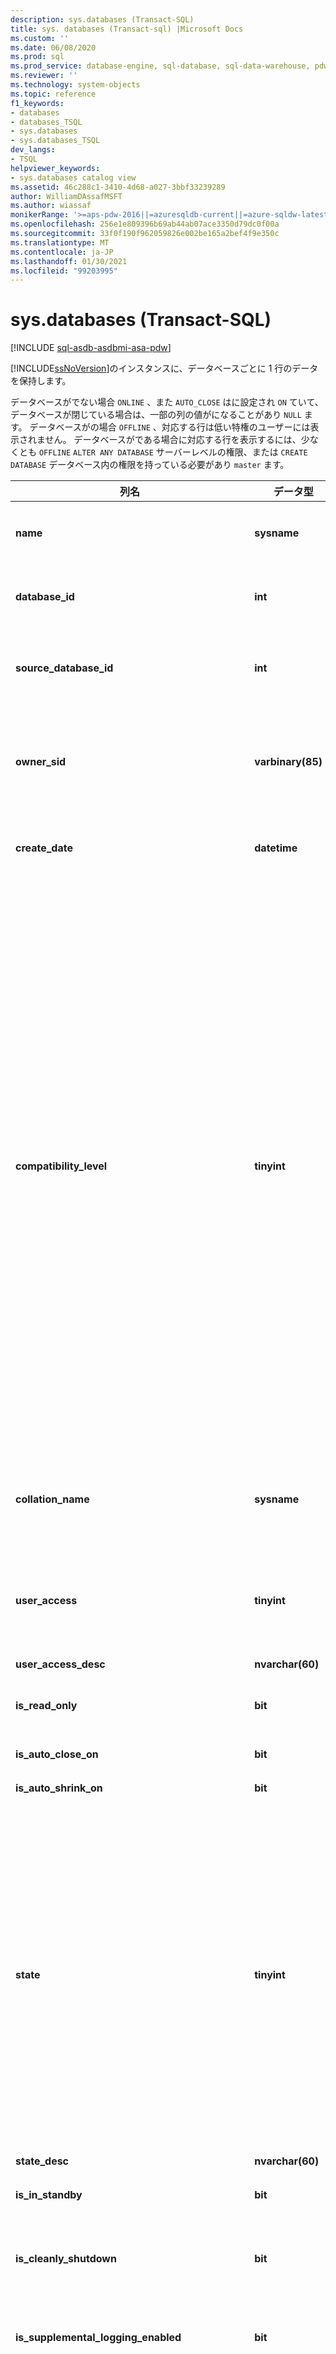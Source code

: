```yaml
---
description: sys.databases (Transact-SQL)
title: sys. databases (Transact-sql) |Microsoft Docs
ms.custom: ''
ms.date: 06/08/2020
ms.prod: sql
ms.prod_service: database-engine, sql-database, sql-data-warehouse, pdw
ms.reviewer: ''
ms.technology: system-objects
ms.topic: reference
f1_keywords:
- databases
- databases_TSQL
- sys.databases
- sys.databases_TSQL
dev_langs:
- TSQL
helpviewer_keywords:
- sys.databases catalog view
ms.assetid: 46c288c1-3410-4d68-a027-3bbf33239289
author: WilliamDAssafMSFT
ms.author: wiassaf
monikerRange: '>=aps-pdw-2016||=azuresqldb-current||=azure-sqldw-latest||>=sql-server-2016||>=sql-server-linux-2017||=azuresqldb-mi-current'
ms.openlocfilehash: 256e1e809396b69ab44ab07ace3350d79dc0f00a
ms.sourcegitcommit: 33f0f190f962059826e002be165a2bef4f9e350c
ms.translationtype: MT
ms.contentlocale: ja-JP
ms.lasthandoff: 01/30/2021
ms.locfileid: "99203995"
---
```

# <a name="sysdatabases-transact-sql"></a>sys.databases (Transact-SQL)

[!INCLUDE [sql-asdb-asdbmi-asa-pdw](../../includes/applies-to-version/sql-asdb-asdbmi-asa-pdw.md)]

[!INCLUDE[ssNoVersion](../../includes/ssnoversion-md.md)]のインスタンスに、データベースごとに 1 行のデータを保持します。  
  
データベースがでない場合 `ONLINE` 、また `AUTO_CLOSE` はに設定され `ON` ていて、データベースが閉じている場合は、一部の列の値がになることがあり `NULL` ます。 データベースがの場合 `OFFLINE` 、対応する行は低い特権のユーザーには表示されません。 データベースがである場合に対応する行を表示するには、少なくとも `OFFLINE` `ALTER ANY DATABASE` サーバーレベルの権限、または `CREATE DATABASE` データベース内の権限を持っている必要があり `master` ます。  
  
|列名|データ型|説明|  
|-----------------|---------------|-----------------|  
|**name**|**sysname**|のインスタンス内 [!INCLUDE[ssNoVersion](../../includes/ssnoversion-md.md)] またはサーバー内で一意のデータベースの名前 [!INCLUDE[ssSDSfull](../../includes/sssdsfull-md.md)] 。|  
|**database_id**|**int**|[!INCLUDE[ssNoVersion](../../includes/ssnoversion-md.md)] のインスタンス内、または [!INCLUDE[ssSDSfull](../../includes/sssdsfull-md.md)] サーバー内で一意な、データベースの識別子。|  
|**source_database_id**|**int**|NULL 以外 = このデータベース スナップショットのソース データベースの ID です。<br /> NULL = データベース スナップショットではありません。|  
|**owner_sid**|**varbinary(85)**|サーバーに登録したデータベースの外部所有者の SID (セキュリティ識別子) です。 データベースを所有できるユーザーの詳細については、「alter [authorization](../../t-sql/statements/alter-authorization-transact-sql.md)」の「 **alter authorization for databases** 」セクションを参照してください。|  
|**create_date**|**datetime**|データベースの作成または名前の変更を行った日付です。 **Tempdb** の場合は、サーバーが再起動されるたびにこの値が変更されます。|  
|**compatibility_level**|**tinyint**|動作に互換性のある [!INCLUDE[ssNoVersion](../../includes/ssnoversion-md.md)] のバージョンに対応する整数です。<br /><br /><table border="0"><tr><td>**Value**</td><td>**適用対象**</td></tr><tr><td>70</td><td>[!INCLUDE[ssNoVersion](../../includes/ssnoversion-md.md)] 7.0 ~ [!INCLUDE[ssKatmai](../../includes/sskatmai-md.md)]</td></tr><tr><td>80</td><td>[!INCLUDE[ssVersion2000](../../includes/ssversion2000-md.md)] 行い [!INCLUDE[ssKilimanjaro](../../includes/sskilimanjaro-md.md)]</td></tr><tr><td>90</td><td>[!INCLUDE[ssKatmai](../../includes/sskatmai-md.md)] 行い [!INCLUDE[ssSQL11](../../includes/sssql11-md.md)]</td></tr><tr><td>100</td><td>[!INCLUDE[ssNoVersion](../../includes/ssnoversion-md.md)] (開始値 [!INCLUDE[ssKatmai](../../includes/sskatmai-md.md)]) および [!INCLUDE[ssSDSfull](../../includes/sssdsfull-md.md)]</td></tr><tr><td>110</td><td>[!INCLUDE[ssNoVersion](../../includes/ssnoversion-md.md)] (開始値 [!INCLUDE[ssSQL11](../../includes/sssql11-md.md)]) および [!INCLUDE[ssSDSfull](../../includes/sssdsfull-md.md)]</td></tr><tr><td>120</td><td>[!INCLUDE[ssNoVersion](../../includes/ssnoversion-md.md)] (開始値 [!INCLUDE[ssSQL14](../../includes/sssql14-md.md)]) および [!INCLUDE[ssSDSfull](../../includes/sssdsfull-md.md)]</td></tr><tr><td>130</td><td>[!INCLUDE[ssNoVersion](../../includes/ssnoversion-md.md)] (開始値 [!INCLUDE[ssSQL15](../../includes/sssql16-md.md)]) および [!INCLUDE[ssSDSfull](../../includes/sssdsfull-md.md)]</td></tr><tr><td>140</td><td>[!INCLUDE[ssNoVersion](../../includes/ssnoversion-md.md)] (開始値 [!INCLUDE[ssSQL17](../../includes/sssql17-md.md)]) および [!INCLUDE[ssSDSfull](../../includes/sssdsfull-md.md)]</td></tr><tr><td>150</td><td>[!INCLUDE[ssNoVersion](../../includes/ssnoversion-md.md)] (開始値 [!INCLUDE[sql-server-2019](../../includes/sssqlv15-md.md)]) および [!INCLUDE[ssSDSfull](../../includes/sssdsfull-md.md)]</td></tr></table>|  
|**collation_name**|**sysname**|データベースの照合順序です。 データベースの既定の照合順序として機能します。<br /> NULL = データベースがオンラインでないか、AUTO_CLOSE が ON に設定されていて、データベースが閉じています。|  
|**user_access**|**tinyint**|ユーザー アクセス設定です。<br /> 0 = MULTI_USER が指定されています。<br /> 1 = SINGLE_USER が指定されています。<br /> 2 = RESTRICTED_USER が指定されています。|  
|**user_access_desc**|**nvarchar(60)**|ユーザー アクセス設定の説明です。|  
|**is_read_only**|**bit**|1 = データベースは READ_ONLY です。<br /> 0 = データベースは READ_WRITE です。|  
|**is_auto_close_on**|**bit**|1 = AUTO_CLOSE は ON です。<br /> 0 = AUTO_CLOSE は OFF です。|  
|**is_auto_shrink_on**|**bit**|1 = AUTO_SHRINK は ON です。<br /> 0 = AUTO_SHRINK は OFF です。|  
|**state**|**tinyint**|**Value**<br /> 0 = ONLINE <br /> 1 = 復元中 <br /> 2 = 回復 <sup>1</sup><br /> 3 = RECOVERY_PENDING <sup>1</sup><br /> 4 = 問題あり <br /> 5 = 緊急 <sup>1</sup><br /> 6 = オフライン <sup>1</sup><br /> 7 = コピー <sup>2</sup> <br /> 10 = OFFLINE_SECONDARY <sup>2</sup> <br /><br /> **注:** Always On データベースの場合は、 `database_state` sys.dm_hadr_database_replica_states の列または列に対してクエリを実行 `database_state_desc` します。 [](../../relational-databases/system-dynamic-management-views/sys-dm-hadr-database-replica-states-transact-sql.md)<br /><br /><sup>1</sup> **に適用さ** れます: [!INCLUDE[ssNoVersion](../../includes/ssnoversion-md.md)] (以降 [!INCLUDE[ssKatmai](../../includes/sskatmai-md.md)] ) および [!INCLUDE[ssSDSfull](../../includes/sssdsfull-md.md)]<br /><sup>2</sup> **に適用さ** れます。 [!INCLUDE[ssSDSfull](../../includes/sssdsfull-md.md)][!INCLUDE[ssGeoDR](../../includes/ssgeodr-md.md)]|  
|**state_desc**|**nvarchar(60)**|データベースの状態の説明。 「状態」を参照してください。|  
|**is_in_standby**|**bit**|データベースは、復元ログに対し、読み取り専用です。|  
|**is_cleanly_shutdown**|**bit**|1 = データベースはクリーンにシャットダウンされ、起動時に復旧処理は必要ありません。<br /> 0 = データベースはクリーンにシャットダウンされなかったため、起動時に復旧処理が必要です。|  
|**is_supplemental_logging_enabled**|**bit**|1 = SUPPLEMENTAL_LOGGING は ON です。<br /> 0 = SUPPLEMENTAL_LOGGING は OFF です。|  
|**snapshot_isolation_state**|**tinyint**|ALLOW_SNAPSHOT_ISOLATION オプションによって設定された、許可されているスナップショット分離トランザクションの状態。<br /> 0 = スナップショット分離の状態は OFF です (既定)。 スナップショット分離は許可されていません。<br /> 1 = スナップショット分離の状態は ON です。 スナップショット分離は許可されています。<br /> 2 = スナップショット分離状態はオフ状態に遷移中です。 すべてのトランザクションで、その変更がバージョン管理されます。 スナップショット分離を使用して新しいトランザクションを開始することはできません。 ALTER DATABASE が実行されたときにアクティブだったすべてのトランザクションが完了するまで、データベースは OFF に移行中の状態となります。<br /> 3 = スナップショット分離の状態はオン状態に遷移中です。 新しいトランザクションでは、変更がバージョン管理されます。 スナップショット分離の状態が 1 (ON) になるまで、トランザクションでスナップショット分離を使用することはできません。 ALTER DATABASE が実行されたときにアクティブだったすべての更新トランザクションが完了するまで、データベースは状態に遷移したままになります。|  
|**snapshot_isolation_state_desc**|**nvarchar(60)**|ALLOW_SNAPSHOT_ISOLATION オプションによって設定された、許可されているスナップショット分離トランザクションの状態の説明。|  
|**is_read_committed_snapshot_on**|**bit**|1 = READ_COMMITTED_SNAPSHOT オプションは ON です。 READ COMMITTED 分離レベルでの読み取り操作は、スナップショット スキャンに基づいており、ロックを取得しません。<br /> 0 = READ_COMMITTED_SNAPSHOT オプションは OFF です (既定)。 Read committed 分離レベルでの読み取り操作では、共有ロックが使用されます。|  
|**recovery_model**|**tinyint**|選択される復旧モデルです。<br /> 1 = FULL<br /> 2 = BULK_LOGGED<br /> 3 = SIMPLE|  
|**recovery_model_desc**|**nvarchar(60)**|選択された復旧モデルの説明です。|  
|**page_verify_option**|**tinyint**|PAGE_VERIFY オプションの設定です。<br /> 0 = NONE<br /> 1 = TORN_PAGE_DETECTION<br /> 2 = CHECKSUM|  
|**page_verify_option_desc**|**nvarchar(60)**|PAGE_VERIFY オプション設定の説明です。|  
|**is_auto_create_stats_on**|**bit**|1 = AUTO_CREATE_STATISTICS は ON です。<br /> 0 = AUTO_CREATE_STATISTICS は OFF です。|  
|**is_auto_create_stats_incremental_on**|**bit**|自動統計の増分オプションの既定の設定を示します。<br /> 0 = 自動作成の統計は非増分です。<br /> 1 = 可能な場合は、自動作成の統計情報は増分されます。<br /> **適用対象**: [!INCLUDE[ssNoVersion](../../includes/ssnoversion-md.md)] ([!INCLUDE[ssSQL14](../../includes/sssql14-md.md)] 以降)。|  
|**is_auto_update_stats_on**|**bit**|1 = AUTO_UPDATE_STATISTICS は ON です。<br /> 0 = AUTO_UPDATE_STATISTICS は OFF です。|  
|**is_auto_update_stats_async_on**|**bit**|1 = AUTO_UPDATE_STATISTICS_ASYNC は ON です。<br /> 0 = AUTO_UPDATE_STATISTICS_ASYNC は OFF です。|  
|**is_ansi_null_default_on**|**bit**|1 = ANSI_NULL_DEFAULT は ON です。<br /> 0 = ANSI_NULL_DEFAULT は OFF です。|  
|**is_ansi_nulls_on**|**bit**|1 = ANSI_NULLS は ON です。<br /> 0 = ANSI_NULLS は OFF です。|  
|**is_ansi_padding_on**|**bit**|1 = ANSI_PADDING は ON です。<br /> 0 = ANSI_PADDING は OFF です。|  
|**is_ansi_warnings_on**|**bit**|1 = ANSI_WARNINGS は ON です。<br /> 0 = ANSI_WARNINGS は OFF です。|  
|**is_arithabort_on**|**bit**|1 = ARITHABORT は ON です。<br /> 0 = ARITHABORT は OFF です。|  
|**is_concat_null_yields_null_on**|**bit**|1 = CONCAT_NULL_YIELDS_NULL は ON です。<br /> 0 = CONCAT_NULL_YIELDS_NULL は OFF です。|  
|**is_numeric_roundabort_on**|**bit**|1 = NUMERIC_ROUNDABORT は ON です。<br /> 0 = NUMERIC_ROUNDABORT は OFF です。|  
|**is_quoted_identifier_on**|**bit**|1 = QUOTED_IDENTIFIER は ON です。<br /> 0 = QUOTED_IDENTIFIER は OFF です。|  
|**is_recursive_triggers_on**|**bit**|1 = RECURSIVE_TRIGGERS は ON です。<br /> 0 = RECURSIVE_TRIGGERS は OFF です。|  
|**is_cursor_close_on_commit_on**|**bit**|1 = CURSOR_CLOSE_ON_COMMIT は ON です。<br /> 0 = CURSOR_CLOSE_ON_COMMIT は OFF です。|  
|**is_local_cursor_default**|**bit**|1 = CURSOR_DEFAULT はローカルです。<br /> 0 = CURSOR_DEFAULT はグローバルです。|  
|**is_fulltext_enabled**|**bit**|1 = データベースに対してフルテキストが有効です。<br /> 0 = データベースに対してフルテキストが無効です。|  
|**is_trustworthy_on**|**bit**|1 = データベースは信頼できるものとしてマークされています。<br /> 0 = データベースは信頼できるものとしてマークされていません。<br /> 既定では、復元またはアタッチされたデータベースの信頼が有効になっていません。|  
|**is_db_chaining_on**|**bit**|1 = 複数データベースの組み合わせ所有権は ON です。<br /> 0 = 複数データベースの組み合わせ所有権は OFF です。|  
|**is_parameterization_forced**|**bit**|1 = パラメーター化は FORCED です。<br /> 0 = パラメーター化は SIMPLE です。|  
|**is_master_key_encrypted_by_server**|**bit**|1 = データベースは暗号化されたマスター キーを保有しています。<br /> 0 = データベースは暗号化されたマスター キーを保有していません。|  
|**is_query_store_on**|**bit**|1 = このデータベースに対してクエリストアが有効になっています。 [Sys.database_query_store_options](../../relational-databases/system-catalog-views/sys-database-query-store-options-transact-sql.md)をオンにして、クエリのストアの状態を表示します。<br /> 0 = クエリストアが有効になっていません<br /> **適用対象**: [!INCLUDE[ssNoVersion](../../includes/ssnoversion-md.md)] ([!INCLUDE[ssSQL15](../../includes/sssql16-md.md)] 以降)。|  
|**is_published**|**bit**|1 = データベースは、トランザクション レプリケーション トポロジまたはスナップショット レプリケーション トポロジにおけるパブリケーション データベースです。<br /> 0 = パブリケーション データベースではありません。|  
|**is_subscribed**|**bit**|この列は使用されません。 データベースのサブスクライバーの状態に関係なく、常に 0 を返します。|  
|**is_merge_published**|**bit**|1 = データベースは、マージ レプリケーション トポロジにおけるパブリケーション データベースです。<br /> 0 = マージ レプリケーション トポロジにおけるパブリケーション データベースではありません。|  
|**is_distributor**|**bit**|1 = データベースは、レプリケーション トポロジにおけるディストリビューション データベースです。<br /> 0 = レプリケーション トポロジにおけるディストリビューション データベースではありません。|  
|**is_sync_with_backup**|**bit**|1 = データベースはバックアップとのレプリケーション同期用に設定されています。<br /> 0 = バックアップとのレプリケーション同期用に設定されていません。|  
|**service_broker_guid**|**uniqueidentifier**|このデータベースの Service Broker の識別子です。 ルーティング テーブルでターゲットの **broker_instance** として使用されます。|  
|**is_broker_enabled**|**bit**|1 = このデータベースのブローカーは現在メッセージを送受信中です。<br /> 0 = このデータベースでは、すべての送信メッセージは転送キューにとどまり、受信メッセージはキューに配置されません。<br /> 既定では、復元されたデータベースまたはアタッチされたデータベースでは、ブローカーは無効になります。 ただし、フェールオーバー後にブローカーが有効になるデータベース ミラーリングは例外です。|  
|**log_reuse_wait**|**tinyint**|トランザクションログ領域の再利用は、現在、最後のチェックポイントの時点で、次のいずれかを待機しています。 これらの値の詳細については、 [トランザクションログ](../../relational-databases/logs/the-transaction-log-sql-server.md)を参照してください。<br /> **Value**<br /> 0 = なし<br /> 1 = チェックポイント (データベースが復旧モデルを使用していて、メモリ最適化データファイルグループがある場合、列がまたはであることを確認する必要があります `log_reuse_wait` `checkpoint` `xtp_checkpoint` ) <sup>1</sup><br /> 2 = ログバックアップ <sup>1</sup><br /> 3 = アクティブなバックアップまたは復元 <sup>1</sup><br /> 4 = アクティブなトランザクション <sup>1</sup><br /> 5 = データベースミラーリング <sup>1</sup><br /> 6 = レプリケーション <sup>1</sup><br /> 7 = データベーススナップショットの作成 <sup>1</sup><br /> 8 = ログスキャン <br /> 9 = Always On 可用性グループセカンダリレプリカは、このデータベースのトランザクションログレコードを対応するセカンダリデータベースに適用します。 <sup>2</sup><br /> 9 = その他 (一時的) <sup>3</sup><br /> 10 = 内部使用のみ <sup>2</sup><br /> 11 = 内部使用のみ <sup>2</sup><br /> 12 = 内部使用のみ <sup>2</sup><br /> 13 = 最も古いページ <sup>2</sup><br /> 14 = その他 <sup>2</sup><br />  16 = XTP_CHECKPOINT (データベースが復旧モデルを使用していて、メモリ最適化データファイルグループがある場合、列がまたはであることを確認する必要があります `log_reuse_wait` `checkpoint` `xtp_checkpoint` ) <sup>4</sup><br /><br /><sup>1</sup> **に適用さ** れます: [!INCLUDE[ssNoVersion](../../includes/ssnoversion-md.md)] (以降 [!INCLUDE[ssKatmai](../../includes/sskatmai-md.md)] )<br /><sup>2</sup> **に適用さ** れます: [!INCLUDE[ssNoVersion](../../includes/ssnoversion-md.md)] (以降 [!INCLUDE[ssSQL11](../../includes/sssql11-md.md)] )<br /><sup>3</sup> **に適用さ** れます: [!INCLUDE[ssNoVersion](../../includes/ssnoversion-md.md)] (およびを含む [!INCLUDE[ssKilimanjaro](../../includes/ssKilimanjaro-md.md)] )<br /><sup>4</sup> **に適用さ** れます: [!INCLUDE[ssNoVersion](../../includes/ssnoversion-md.md)] (以降 [!INCLUDE[ssSQL14](../../includes/sssql14-md.md)] )|  
|**log_reuse_wait_desc**|**nvarchar(60)**|前回のチェックポイントの時点で現在待機中の、トランザクション ログ領域の再利用の理由の説明です。|  
|**is_date_correlation_on**|**bit**|1 = DATE_CORRELATION_OPTIMIZATION は ON です。<br /> 0 = DATE_CORRELATION_OPTIMIZATION は OFF です。|  
|**is_cdc_enabled**|**bit**|1 = データベースで変更データ キャプチャが有効になっています。 詳細については、「 [sys.sp_cdc_enable_db &#40;transact-sql&#41;](../../relational-databases/system-stored-procedures/sys-sp-cdc-enable-db-transact-sql.md)」を参照してください。|  
|**is_encrypted**|**bit**|データベースが暗号化されているかどうかを示します (は、句を使用して最後に設定された状態を反映し `ALTER DATABASE SET ENCRYPTION` ます)。 値は、次のいずれかです。<br /> 1 = 暗号化<br /> 0 = 暗号化されていない<br /> データベース暗号化の詳細については、「[Transparent Data Encryption &#40;TDE&#41;](../../relational-databases/security/encryption/transparent-data-encryption.md)」を参照してください。<br /> データベースの暗号化が解除されている場合、には `is_encrypted` 値0が表示されます。 [動的管理ビューの [sys.dm_database_encryption_keys](../../relational-databases/system-dynamic-management-views/sys-dm-database-encryption-keys-transact-sql.md) ] を使用すると、暗号化プロセスの状態を確認できます。|  
|**is_honor_broker_priority_on**|**bit**|データベースがメッセージ交換の優先度を優先するかどうかを示します (句を使用して最後に設定された状態を反映し `ALTER DATABASE SET HONOR_BROKER_PRIORITY` ます)。 値は、次のいずれかです。<br /> 1 = HONOR_BROKER_PRIORITY は ON です。<br /> 0 = HONOR_BROKER_PRIORITY は OFF です。<br /> 既定では、復元またはアタッチされたデータベースの broker の優先度はオフになっています。|  
|**replica_id**|**uniqueidentifier**|データベースが参加している可用性グループ (存在する場合) のローカル [!INCLUDE[ssHADR](../../includes/sshadr-md.md)] 可用性レプリカの一意の識別子です。<br /> NULL = データベースは可用性グループの可用性レプリカの一部ではありません。<br /> **適用対象**: [!INCLUDE[ssNoVersion](../../includes/ssnoversion-md.md)] ([!INCLUDE[ssSQL11](../../includes/sssql11-md.md)] 以降) と [!INCLUDE[ssSDSfull](../../includes/sssdsfull-md.md)]|  
|**group_database_id**|**uniqueidentifier**|データベースが参加している Always On 可用性グループ (存在する場合) 内のデータベースの一意識別子。 **group_database_id** は、プライマリレプリカのこのデータベースと、データベースが可用性グループに参加しているすべてのセカンダリレプリカで同じです。<br /> NULL = データベースは、どの可用性グループの可用性レプリカの一部でもありません。<br /> **適用対象**: [!INCLUDE[ssNoVersion](../../includes/ssnoversion-md.md)] ([!INCLUDE[ssSQL11](../../includes/sssql11-md.md)] 以降) および [!INCLUDE[ssSDSfull](../../includes/sssdsfull-md.md)]|  
|**resource_pool_id**|**int**|このデータベースにマップされているリソースプールの id。 このリソースプールは、このデータベース内のメモリ最適化テーブルで使用できるメモリの合計を制御します。<br /> **適用対象**: [!INCLUDE[ssNoVersion](../../includes/ssnoversion-md.md)] (以降 [!INCLUDE[ssSQL14](../../includes/sssql14-md.md)] )|  
|**default_language_lcid**|**smallint**|包含データベースの既定の言語のローカル ID (LCID) を示します。<br /> **注:** の [default Language サーバー構成オプションの構成](../../database-engine/configure-windows/configure-the-default-language-server-configuration-option.md) として機能し `sp_configure` ます。 非包含データベースの場合、この値は **null** です。<br /> **適用対象**: [!INCLUDE[ssNoVersion](../../includes/ssnoversion-md.md)] ([!INCLUDE[ssSQL11](../../includes/sssql11-md.md)] 以降) および [!INCLUDE[ssSDSfull](../../includes/sssdsfull-md.md)]|  
|**default_language_name**|**nvarchar(128)**|包含データベースの既定の言語を示します。<br /> 非包含データベースの場合、この値は **null** です。<br /> **適用対象**: [!INCLUDE[ssNoVersion](../../includes/ssnoversion-md.md)] ([!INCLUDE[ssSQL11](../../includes/sssql11-md.md)] 以降) と [!INCLUDE[ssSDSfull](../../includes/sssdsfull-md.md)]|  
|**default_fulltext_language_lcid**|**int**|包含データベースの既定のフルテキスト言語のロケール id (lcid) を示します。<br /> **注:** 既定の [フルテキスト言語サーバー構成オプション](../../database-engine/configure-windows/configure-the-default-full-text-language-server-configuration-option.md) の既定の構成として機能 `sp_configure` します。 非包含データベースの場合、この値は **null** です。<br /> **適用対象**: [!INCLUDE[ssNoVersion](../../includes/ssnoversion-md.md)] ([!INCLUDE[ssSQL11](../../includes/sssql11-md.md)] 以降) および [!INCLUDE[ssSDSfull](../../includes/sssdsfull-md.md)]|  
|**default_fulltext_language_name**|**nvarchar(128)**|包含データベースの既定のフルテキスト言語を示します。<br /> 非包含データベースの場合、この値は **null** です。<br /> **適用対象**: [!INCLUDE[ssNoVersion](../../includes/ssnoversion-md.md)] ([!INCLUDE[ssSQL11](../../includes/sssql11-md.md)] 以降) および [!INCLUDE[ssSDSfull](../../includes/sssdsfull-md.md)]|  
|**is_nested_triggers_on**|**bit**|包含データベースで入れ子になったトリガーが許可されるかどうかを示します。<br /> 0 = 入れ子になったトリガーは許可されません。<br /> 1 = 入れ子になったトリガーは許可されます。<br /> **注:** の関数は、の [nested Triggers サーバー構成オプションを構成](../../database-engine/configure-windows/configure-the-nested-triggers-server-configuration-option.md) し `sp_configure` ます。 非包含データベースの場合、この値は **null** です。 詳細については、「 [ transact-sql&#41;&#40;sys.configurations ](../../relational-databases/system-catalog-views/sys-configurations-transact-sql.md) を参照してください。<br /> **適用対象**: [!INCLUDE[ssNoVersion](../../includes/ssnoversion-md.md)] ([!INCLUDE[ssSQL11](../../includes/sssql11-md.md)] 以降) および [!INCLUDE[ssSDSfull](../../includes/sssdsfull-md.md)]|  
|**is_transform_noise_words_on**|**bit**|包含データベースでノイズ ワードを変換する必要があるかどうかを示します。<br /> 0 = ノイズ ワードは変換する必要がありません。<br /> 1 = ノイズ ワードは変換する必要があります。<br /> **注:** の [変換ノイズワードのサーバー構成オプション](../../database-engine/configure-windows/transform-noise-words-server-configuration-option.md) として機能し `sp_configure` ます。 非包含データベースの場合、この値は **null** です。 詳細については、「 [ transact-sql&#41;&#40;sys.configurations ](../../relational-databases/system-catalog-views/sys-configurations-transact-sql.md) を参照してください。<br /> **適用対象**: [!INCLUDE[ssNoVersion](../../includes/ssnoversion-md.md)] (以降 [!INCLUDE[ssSQL11](../../includes/sssql11-md.md)] )|  
|**two_digit_year_cutoff**|**smallint**|2 桁の数字を 4 桁の西暦として解釈する場合の区切りの年を表す 1753 ～ 9999 の範囲の数値を示します。<br /> **注:** の [2 桁表記の年の切り捨てサーバー構成オプションの構成](../../database-engine/configure-windows/configure-the-two-digit-year-cutoff-server-configuration-option.md) として機能し `sp_configure` ます。 非包含データベースの場合、この値は **null** です。 詳細については、「 [ transact-sql&#41;&#40;sys.configurations ](../../relational-databases/system-catalog-views/sys-configurations-transact-sql.md) を参照してください。<br /> **適用対象**: [!INCLUDE[ssNoVersion](../../includes/ssnoversion-md.md)] ([!INCLUDE[ssSQL11](../../includes/sssql11-md.md)] 以降) および [!INCLUDE[ssSDSfull](../../includes/sssdsfull-md.md)]|  
|**containment**|**tinyint not null**|データベースの包含状態を示します。<br />  0 = データベースの包含がオフです。 **適用対象**: [!INCLUDE[ssNoVersion](../../includes/ssnoversion-md.md)] ([!INCLUDE[ssSQL11](../../includes/sssql11-md.md)] 以降) および [!INCLUDE[ssSDSfull](../../includes/sssdsfull-md.md)]<br /> 1 = データベースは部分的な含有に **適用さ** れます: [!INCLUDE[ssNoVersion](../../includes/ssnoversion-md.md)] (以降 [!INCLUDE[ssSQL11](../../includes/sssql11-md.md)] )|  
|**containment_desc**|**nvarchar (60) not null**|データベースの包含状態を示します。<br /> NONE = 従来のデータベース (包含なし)<br /> PARTIAL = 部分的包含データベース<br /> **適用対象**: [!INCLUDE[ssNoVersion](../../includes/ssnoversion-md.md)] ([!INCLUDE[ssSQL11](../../includes/sssql11-md.md)] 以降) と [!INCLUDE[ssSDSfull](../../includes/sssdsfull-md.md)]|  
|**target_recovery_time_in_seconds**|**int**|データベースの推定復旧時間 (秒) です。 NULL 値は許可されます。<br /> **適用対象**: [!INCLUDE[ssNoVersion](../../includes/ssnoversion-md.md)] ([!INCLUDE[ssSQL11](../../includes/sssql11-md.md)] 以降) および [!INCLUDE[ssSDSfull](../../includes/sssdsfull-md.md)]|  
|**delayed_durability**|**int**|遅延持続性の設定:<br /> 0 = 無効<br /> 1 = 許可<br /> 2 = 強制<br /> 詳しくは、「[トランザクションの持続性の制御](../../relational-databases/logs/control-transaction-durability.md)」をご覧ください。<br /> **適用対象**: [!INCLUDE[ssNoVersion](../../includes/ssnoversion-md.md)] ([!INCLUDE[ssSQL14](../../includes/sssql14-md.md)] 以降) および [!INCLUDE[ssSDSfull](../../includes/sssdsfull-md.md)]。|  
|**delayed_durability_desc**|**nvarchar(60)**|遅延持続性の設定:<br /> DISABLED<br /> ALLOWED<br /> FORCED<br /> **適用対象**: [!INCLUDE[ssNoVersion](../../includes/ssnoversion-md.md)] ([!INCLUDE[ssSQL14](../../includes/sssql14-md.md)] 以降) および [!INCLUDE[ssSDSfull](../../includes/sssdsfull-md.md)]。|  
|**is_memory_optimized_elevate_to_snapshot_on**|**bit**|セッション設定 TRANSACTION ISOLATION LEVEL が低い分離レベル (READ COMMITTED または READ UNCOMMITTED) に設定されている場合は、SNAPSHOT 分離を使用してメモリ最適化テーブルにアクセスします。<br /> 1 = 最小分離レベルは SNAPSHOT です。<br /> 0 = 分離レベルは昇格されません。|  
|**is_federation_member**|**bit**|データベースがフェデレーションのメンバーであるかどうかを示します。<br /> **適用対象**: [!INCLUDE[ssSDSfull](../../includes/sssdsfull-md.md)]|  
|**is_remote_data_archive_enabled**|**bit**|データベースが拡張されているかどうかを示します。<br /> 0 = データベースは Stretch 対応ではありません。<br /> 1 = データベースは Stretch に対応しています。<br /> **適用対象**: [!INCLUDE[ssNoVersion](../../includes/ssnoversion-md.md)] (以降 [!INCLUDE[ssSQL15](../../includes/sssql16-md.md)] )<br /> 詳細については、「[Stretch Database](../../sql-server/stretch-database/stretch-database.md)」を参照してください。|  
|**is_mixed_page_allocation_on**|**bit**|データベース内のテーブルとインデックスが混合エクステントから初期ページを割り当てることができるかどうかを示します。<br /> 0 = データベース内のテーブルとインデックスは、常に最初のページを一様なエクステントから割り当てます。<br /> 1 = データベース内のテーブルとインデックスは、混合エクステントから初期ページを割り当てることができます。<br /> 詳細については、「 `SET MIXED_PAGE_ALLOCATION` [transact-sql&#41;&#40;の ALTER Database SET オプション ](../../t-sql/statements/alter-database-transact-sql-set-options.md)のオプション」を参照してください。<br /> **適用対象**: [!INCLUDE[ssNoVersion](../../includes/ssnoversion-md.md)] (以降 [!INCLUDE[ssSQL15](../../includes/sssql16-md.md)] )|  
|**is_temporal_history_retention_enabled**|**bit**|テンポラル保持ポリシーのクリーンアップタスクが有効かどうかを示します。<br /><br />1 = テンポラルリテンション期間が有効<br />0 = 一時的な保持は無効<br />**適用対象**: [!INCLUDE[ssNoVersion](../../includes/ssnoversion-md.md)] ([!INCLUDE[ssSQL17](../../includes/sssql17-md.md)] 以降) および [!INCLUDE[ssSDSfull](../../includes/sssdsfull-md.md)]|
|**catalog_collation_type**|**int**|カタログの照合順序の設定:<br />0 = DATABASE_DEFAULT<br />2 = SQL_Latin_1_General_CP1_CI_AS<br /> **適用対象**: [!INCLUDE[ssSDSfull](../../includes/sssdsfull-md.md)]|
|**catalog_collation_type_desc**|**nvarchar(60)**|カタログの照合順序の設定:<br />COLLATE<br />SQL_Latin_1_General_CP1_CI_AS<br /> **適用対象**: [!INCLUDE[ssSDSfull](../../includes/sssdsfull-md.md)]|
|**physical_database_name**|**nvarchar(128)**|の場合、 [!INCLUDE[ssNoVersion](../../includes/ssnoversion-md.md)] データベースの物理名。 の場合 [!INCLUDE[ssSDSfull](../../includes/sssdsfull-md.md)] 、サーバー上のデータベースの一般的な id です。 <br />**適用対象**: [!INCLUDE[ssNoVersion](../../includes/ssnoversion-md.md)] ([!INCLUDE[sql-server-2019](../../includes/sssqlv15-md.md)] 以降) および [!INCLUDE[ssSDSfull](../../includes/sssdsfull-md.md)]|
|**is_result_set_caching_on**|**bit**|結果セットのキャッシュが有効かどうかを示します。<br />1 = 結果セットのキャッシュが有効<br />0 = 結果セットのキャッシュが無効<br />**適用対象**: [!INCLUDE[ssSDW](../../includes/sssdw-md.md)] Gen2。 この機能はすべてのリージョンにロールアウトされていますが、ご使用のインスタンスにデプロイされているバージョンと、利用可能な機能については、最新の [Azure Synapse リリースノート](/azure/synapse-analytics/sql-data-warehouse/release-notes-10-0-10106-0) と [Gen2 アップグレードスケジュール](/azure/synapse-analytics/sql-data-warehouse/gen2-migration-schedule) をご確認ください。|
|**is_accelerated_database_recovery_on**|**bit**|高速データベース回復 (ADR) が有効かどうかを示します。<br />1 = ADR が有効<br />0 = ADR は無効です。<br />**適用対象**: [!INCLUDE[ssNoVersion](../../includes/ssnoversion-md.md)] ([!INCLUDE[sql-server-2019](../../includes/sssqlv15-md.md)] 以降) および [!INCLUDE[ssSDSfull](../../includes/sssdsfull-md.md)]|
|**is_tempdb_spill_to_remote_store**|**bit**|リモートストアへの tempdb の書き込みが有効になっているかどうかを示します。<br />1 = 有効<br />0 = 無効<br />**適用対象**: [!INCLUDE[ssSDW](../../includes/sssdw-md.md)] Gen2。 この機能はすべてのリージョンにロールアウトされていますが、ご使用のインスタンスにデプロイされているバージョンと、利用可能な機能については、最新の [Azure Synapse リリースノート](/azure/synapse-analytics/sql-data-warehouse/release-notes-10-0-10106-0) と [Gen2 アップグレードスケジュール](/azure/synapse-analytics/sql-data-warehouse/gen2-migration-schedule) をご確認ください。|
|**is_stale_page_detection_on**|**bit**|古いページ検出が有効になっているかどうかを示します。<br />1 = 古いページ検出が有効になっている<br />0 = 古いページ検出は無効になっています<br />**適用対象**: [!INCLUDE[ssSDW](../../includes/sssdw-md.md)] Gen2。 この機能はすべてのリージョンにロールアウトされていますが、ご使用のインスタンスにデプロイされているバージョンと、利用可能な機能については、最新の [Azure Synapse リリースノート](/azure/synapse-analytics/sql-data-warehouse/release-notes-10-0-10106-0) と [Gen2 アップグレードスケジュール](/azure/synapse-analytics/sql-data-warehouse/gen2-migration-schedule) をご確認ください。|
|**is_memory_optimized_enabled**|**bit**|[ハイブリッドバッファープール](../../database-engine/configure-windows/hybrid-buffer-pool.md)などの特定の In-Memory 機能がデータベースに対して有効かどうかを示します。 [インメモリ OLTP](../../relational-databases/in-memory-oltp/in-memory-oltp-in-memory-optimization.md)の可用性または構成の状態は反映されません。 <br />1 = メモリ最適化機能が有効になっている<br />0 = メモリ最適化機能は無効です。<br />**適用対象**: [!INCLUDE[ssNoVersion](../../includes/ssnoversion-md.md)] ([!INCLUDE[sql-server-2019](../../includes/sssqlv15-md.md)] 以降) および [!INCLUDE[ssSDSfull](../../includes/sssdsfull-md.md)]|
  
## <a name="permissions"></a>アクセス許可

 の呼び出し元 `sys.databases` がデータベースの所有者ではなく、データベースがまたはではない場合、 `master` 対応する行を `tempdb` 表示するために必要な最低限の権限は、 `ALTER ANY DATABASE` または `VIEW ANY DATABASE` `CREATE DATABASE` データベース内のサーバーレベルの権限、または権限です `master` 。 呼び出し元が接続されているデータベースは、常にで表示でき `sys.databases` ます。  
  
> [!IMPORTANT]  
> 既定では、public ロールには権限が付与されているの `VIEW ANY DATABASE` で、すべてのログインでデータベース情報を参照できます。 データベースを検出する権限、 `REVOKE` `VIEW ANY DATABASE` からの権限、 `public` または `DENY` `VIEW ANY DATABASE` 個々のログインに対する権限をブロックする権限。  
  
## <a name="azure-sql-database-remarks"></a>Azure SQL Database 解説

[!INCLUDE[ssSDSfull](../../includes/sssdsfull-md.md)]このビューは、 `master` データベースとユーザーデータベースで使用できます。 データベースでは、このビューには、 `master` `master` サーバー上のデータベースとすべてのユーザーデータベースに関する情報が返されます。 ユーザー データベースでは、このビューには、現在のデータベースと master データベースのみの情報が返されます。  
  
 新しいデータベースが作成される [!INCLUDE[ssSDSfull](../../includes/sssdsfull-md.md)] サーバーの `master` データベースの `sys.databases` ビューを使用します。 データベースのコピーが開始されたら、コピー `sys.databases` 先サーバーのデータベースからおよびビューに対してクエリを実行し、 `sys.dm_database_copies` `master` コピーの進行状況に関する詳細情報を取得できます。  
  
## <a name="examples"></a>例  
  
### <a name="a-query-the-sysdatabases-view"></a>A. sys.databases ビューに対するクエリ

次の例では、ビューで使用できる列のいくつかを返し `sys.databases` ます。  
  
```sql  
SELECT name, user_access_desc, is_read_only, state_desc, recovery_model_desc  
FROM sys.databases;  
```  
  
### <a name="b-check-the-copying-status-in-sssds"></a>B. [!INCLUDE[ssSDS](../../includes/sssds-md.md)] でのコピーの進行状況を確認します。

次の例では、ビューとビューに対してクエリを実行し、 `sys.databases` `sys.dm_database_copies` データベースのコピー操作に関する情報を返します。  
  
**適用対象**: [!INCLUDE[ssSDSfull](../../includes/sssdsfull-md.md)]  
  
```sql
-- Execute from the master database.  
SELECT a.name, a.state_desc, b.start_date, b.modify_date, b.percent_complete  
FROM sys.databases AS a  
INNER JOIN sys.dm_database_copies AS b ON a.database_id = b.database_id  
WHERE a.state = 7;  
```

### <a name="c-check-the-temporal-retention-policy-status-in-sssds"></a>C. の一時リテンション期間ポリシーの状態を確認します。 [!INCLUDE[ssSDS](../../includes/sssds-md.md)]

次の例では、をクエリして、 `sys.databases` テンポラル保持クリーンアップタスクが有効になっているかどうかの情報を返します。 復元操作の後、テンポラルリテンション期間は既定で無効になっていることに注意してください。 を使用し `ALTER DATABASE` て、明示的に有効にします。
  
**適用対象**: [!INCLUDE[ssSDSfull](../../includes/sssdsfull-md.md)]  
  
```sql  
-- Execute from the master database.  
SELECT a.name, a.is_temporal_history_retention_enabled 
FROM sys.databases AS a;
```  
  
## <a name="next-steps"></a>次のステップ

- [ALTER DATABASE &#40;Transact-SQL&#41;](../../t-sql/statements/alter-database-transact-sql.md)
- [sys.database_mirroring_witnesses &#40;Transact-SQL&#41;](../../relational-databases/system-catalog-views/database-mirroring-witness-catalog-views-sys-database-mirroring-witnesses.md)
- [sys.database_recovery_status &#40;Transact-sql&#41;](../../relational-databases/system-catalog-views/sys-database-recovery-status-transact-sql.md)
- [データベースとファイルのカタログ ビュー &#40;Transact-SQL&#41;](../../relational-databases/system-catalog-views/databases-and-files-catalog-views-transact-sql.md)
- [sys.dm_database_copies &#40;Azure SQL Database&#41;](../../relational-databases/system-dynamic-management-views/sys-dm-database-copies-azure-sql-database.md)  
